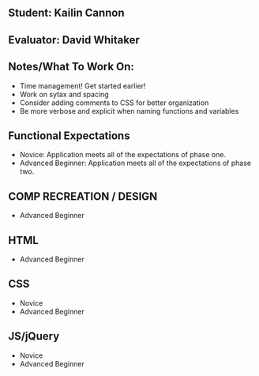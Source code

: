 ## Student: Kailin Cannon
## Evaluator: David Whitaker
## Notes/What To Work On:

* Time management! Get started earlier!
* Work on sytax and spacing
* Consider adding comments to CSS for better organization
* Be more verbose and explicit when naming functions and variables

## Functional Expectations

* Novice: Application meets all of the expectations of phase one.  
* Advanced Beginner: Application meets all of the expectations of phase two.  

## COMP RECREATION / DESIGN

* Advanced Beginner  

## HTML

* Advanced Beginner  

## CSS

* Novice
* Advanced Beginner  

## JS/jQuery

* Novice
* Advanced Beginner  

